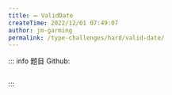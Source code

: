 ```yaml
---
title: ➖ ValidDate
createTime: 2022/12/01 07:49:07
author: jm-garming
permalink: /type-challenges/hard/valid-date/
---
```


::: info 题目
Github: []()

```ts

```

:::
